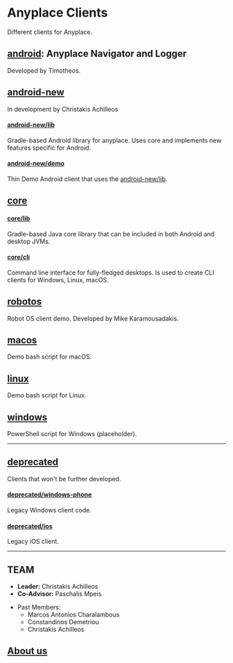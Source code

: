 Anyplace Clients
================
Different clients for Anyplace.

## [android](android): Anyplace Navigator and Logger
Developed by Timotheos.

## [android-new](android-new)
In development by Christakis Achilleos

#### [android-new/lib](android-new/lib)
Gradle-based Android library for anyplace.
Uses core and implements new features specific for Android.

#### [android-new/demo](android-new/demo)
Thin Demo Android client that uses the [android-new/lib](android-new/lib).

## [core](core)
#### [core/lib](core/lib)
Gradle-based Java core library that can be included in both Android and desktop JVMs.

#### [core/cli](core/cli)
Command line interface for fully-fledged desktops.
Is used to create CLI clients for Windows, Linux, macOS.

## [robotos](robotos)
Robot OS client demo.
Developed by Mike Karamousadakis.

## [macos](macos)
Demo bash script for macOS.

## [linux](linux)
Demo bash script for Linux.

## [windows](windows)
PowerShell script for Windows (placeholder).

---
## [deprecated](deprecated)
Clients that won't be further developed.

#### [deprecated/windows-phone](deprecated/windows-phone)
Legacy Windows client code.

#### [deprecated/ios](deprecated/ios)
Legacy iOS client.

---
TEAM
---
- **Leader:** Christakis Achilleos
- **Co-Advisor:** Paschalis Mpeis

* Past Members:
    - Marcos Antonios Charalambous
    - Constandinos Demetriou
    - Christakis Achilleos

## [About us](https://anyplace.cs.ucy.ac.cy/#team)

